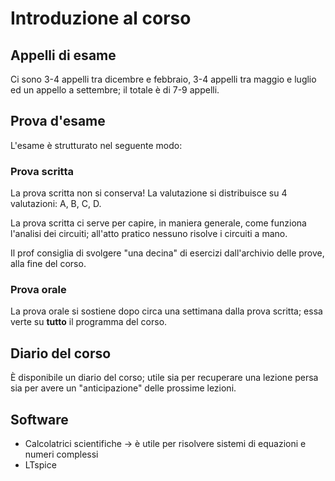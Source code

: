 # Introduzione al corso

## Appelli di esame

Ci sono 3-4 appelli tra dicembre e febbraio, 3-4 appelli tra maggio e luglio ed un appello a settembre; il totale è di 7-9 appelli.

## Prova d'esame

L'esame è strutturato nel seguente modo:

### Prova scritta

La prova scritta non si conserva! La valutazione si distribuisce su 4 valutazioni: A, B, C, D.

La prova scritta ci serve per capire, in maniera generale, come funziona l'analisi dei circuiti; all'atto pratico nessuno risolve i circuiti a mano.

Il prof consiglia di svolgere "una decina" di esercizi dall'archivio delle prove, alla fine del corso.

### Prova orale

La prova orale si sostiene dopo circa una settimana dalla prova scritta; essa verte su **tutto** il programma del corso.

## Diario del corso

È disponibile un diario del corso; utile sia per recuperare una lezione persa sia per avere un "anticipazione" delle prossime lezioni.

## Software

- Calcolatrici scientifiche -> è utile per risolvere sistemi di equazioni e numeri complessi
- LTspice